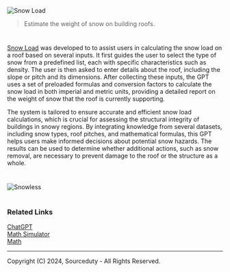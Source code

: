 ![Snow Load](https://github.com/user-attachments/assets/d9a1ccee-d860-45dd-99bc-884b0b80ea78)

> Estimate the weight of snow on building roofs.

#

[Snow Load](https://chatgpt.com/g/g-4ZK2PHvVE-snow-load) was developed to to assist users in calculating the snow load on a roof based on several inputs. It first guides the user to select the type of snow from a predefined list, each with specific characteristics such as density. The user is then asked to enter details about the roof, including the slope or pitch and its dimensions. After collecting these inputs, the GPT uses a set of preloaded formulas and conversion factors to calculate the snow load in both imperial and metric units, providing a detailed report on the weight of snow that the roof is currently supporting.

The system is tailored to ensure accurate and efficient snow load calculations, which is crucial for assessing the structural integrity of buildings in snowy regions. By integrating knowledge from several datasets, including snow types, roof pitches, and mathematical formulas, this GPT helps users make informed decisions about potential snow hazards. The results can be used to determine whether additional actions, such as snow removal, are necessary to prevent damage to the roof or the structure as a whole.

#

![Snowless](https://github.com/user-attachments/assets/e859e157-4511-4108-a94c-60a6703bc18b)

#
### Related Links

[ChatGPT](https://github.com/sourceduty/ChatGPT)
<br>
[Math Simulator](https://github.com/sourceduty/Math_Simulator)
<br>
[Math](https://github.com/sourceduty/Math)

***
Copyright (C) 2024, Sourceduty - All Rights Reserved.
